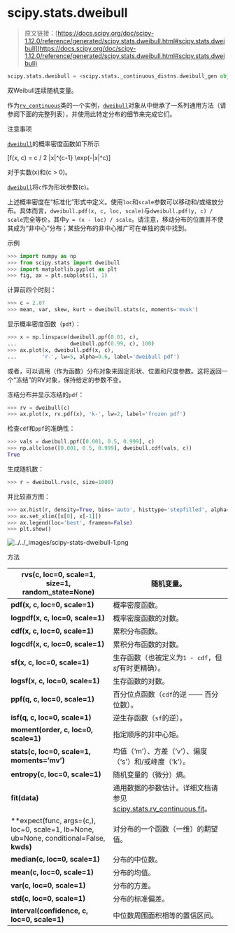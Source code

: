 # scipy.stats.dweibull

> 原文链接：[https://docs.scipy.org/doc/scipy-1.12.0/reference/generated/scipy.stats.dweibull.html#scipy.stats.dweibull](https://docs.scipy.org/doc/scipy-1.12.0/reference/generated/scipy.stats.dweibull.html#scipy.stats.dweibull)

```py
scipy.stats.dweibull = <scipy.stats._continuous_distns.dweibull_gen object>
```

双Weibull连续随机变量。

作为[`rv_continuous`](https://docs.scipy.org/doc/scipy-1.12.0/reference/generated/scipy.stats.rv_continuous.html#scipy.stats.rv_continuous)类的一个实例，[`dweibull`](https://docs.scipy.org/doc/scipy-1.12.0/reference/generated/scipy.stats.dweibull.html#scipy.stats.dweibull)对象从中继承了一系列通用方法（请参阅下面的完整列表），并使用此特定分布的细节来完成它们。

注意事项

[`dweibull`](https://docs.scipy.org/doc/scipy-1.12.0/reference/generated/scipy.stats.dweibull.html#scipy.stats.dweibull)的概率密度函数如下所示

\[f(x, c) = c / 2 |x|^{c-1} \exp(-|x|^c)\]

对于实数\(x\)和\(c > 0\)。

[`dweibull`](https://docs.scipy.org/doc/scipy-1.12.0/reference/generated/scipy.stats.dweibull.html#scipy.stats.dweibull)将`c`作为形状参数\(c\)。

上述概率密度在“标准化”形式中定义。使用`loc`和`scale`参数可以移动和/或缩放分布。具体而言，`dweibull.pdf(x, c, loc, scale)`与`dweibull.pdf(y, c) / scale`完全等价，其中`y = (x - loc) / scale`。请注意，移动分布的位置并不使其成为“非中心”分布；某些分布的非中心推广可在单独的类中找到。

示例

```py
>>> import numpy as np
>>> from scipy.stats import dweibull
>>> import matplotlib.pyplot as plt
>>> fig, ax = plt.subplots(1, 1) 
```

计算前四个时刻：

```py
>>> c = 2.07
>>> mean, var, skew, kurt = dweibull.stats(c, moments='mvsk') 
```

显示概率密度函数（`pdf`）：

```py
>>> x = np.linspace(dweibull.ppf(0.01, c),
...                 dweibull.ppf(0.99, c), 100)
>>> ax.plot(x, dweibull.pdf(x, c),
...        'r-', lw=5, alpha=0.6, label='dweibull pdf') 
```

或者，可以调用（作为函数）分布对象来固定形状、位置和尺度参数。这将返回一个“冻结”的RV对象，保持给定的参数不变。

冻结分布并显示冻结的`pdf`：

```py
>>> rv = dweibull(c)
>>> ax.plot(x, rv.pdf(x), 'k-', lw=2, label='frozen pdf') 
```

检查`cdf`和`ppf`的准确性：

```py
>>> vals = dweibull.ppf([0.001, 0.5, 0.999], c)
>>> np.allclose([0.001, 0.5, 0.999], dweibull.cdf(vals, c))
True 
```

生成随机数：

```py
>>> r = dweibull.rvs(c, size=1000) 
```

并比较直方图：

```py
>>> ax.hist(r, density=True, bins='auto', histtype='stepfilled', alpha=0.2)
>>> ax.set_xlim([x[0], x[-1]])
>>> ax.legend(loc='best', frameon=False)
>>> plt.show() 
```

![../../_images/scipy-stats-dweibull-1.png](../Images/5a1a9a1bca14145322000fefc74658d2.png)

方法

| **rvs(c, loc=0, scale=1, size=1, random_state=None)** | 随机变量。 |
| --- | --- |
| **pdf(x, c, loc=0, scale=1)** | 概率密度函数。 |
| **logpdf(x, c, loc=0, scale=1)** | 概率密度函数的对数。 |
| **cdf(x, c, loc=0, scale=1)** | 累积分布函数。 |
| **logcdf(x, c, loc=0, scale=1)** | 累积分布函数的对数。 |
| **sf(x, c, loc=0, scale=1)** | 生存函数（也被定义为`1 - cdf`，但*sf*有时更精确）。 |
| **logsf(x, c, loc=0, scale=1)** | 生存函数的对数。 |
| **ppf(q, c, loc=0, scale=1)** | 百分位点函数（`cdf`的逆 —— 百分位数）。 |
| **isf(q, c, loc=0, scale=1)** | 逆生存函数（`sf`的逆）。 |
| **moment(order, c, loc=0, scale=1)** | 指定顺序的非中心矩。 |
| **stats(c, loc=0, scale=1, moments=’mv’)** | 均值（‘m’）、方差（‘v’）、偏度（‘s’）和/或峰度（‘k’）。 |
| **entropy(c, loc=0, scale=1)** | 随机变量的（微分）熵。 |
| **fit(data)** | 通用数据的参数估计。详细文档请参见 [scipy.stats.rv_continuous.fit](https://docs.scipy.org/doc/scipy/reference/generated/scipy.stats.rv_continuous.fit.html#scipy.stats.rv_continuous.fit)。 |
| **expect(func, args=(c,), loc=0, scale=1, lb=None, ub=None, conditional=False, **kwds)** | 对分布的一个函数（一维）的期望值。 |
| **median(c, loc=0, scale=1)** | 分布的中位数。 |
| **mean(c, loc=0, scale=1)** | 分布的均值。 |
| **var(c, loc=0, scale=1)** | 分布的方差。 |
| **std(c, loc=0, scale=1)** | 分布的标准偏差。 |
| **interval(confidence, c, loc=0, scale=1)** | 中位数周围面积相等的置信区间。 |
